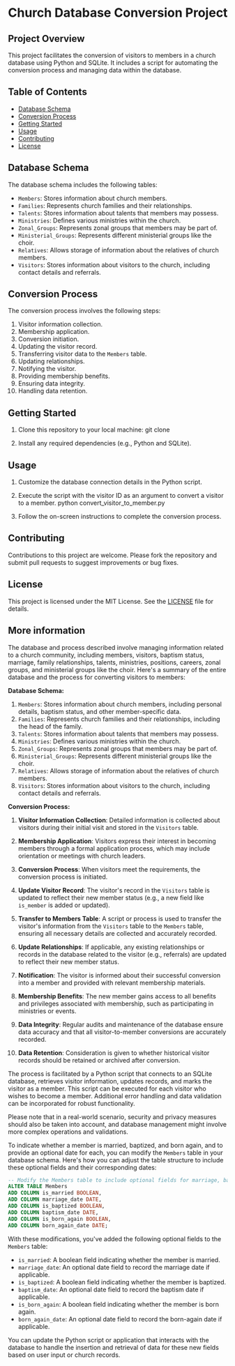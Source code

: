 # Church Database Conversion Project

## Project Overview

This project facilitates the conversion of visitors to members in a church database using Python and SQLite. It includes a script for automating the conversion process and managing data within the database.

## Table of Contents

- [Database Schema](#database-schema)
- [Conversion Process](#conversion-process)
- [Getting Started](#getting-started)
- [Usage](#usage)
- [Contributing](#contributing)
- [License](#license)

## Database Schema

The database schema includes the following tables:

- `Members`: Stores information about church members.
- `Families`: Represents church families and their relationships.
- `Talents`: Stores information about talents that members may possess.
- `Ministries`: Defines various ministries within the church.
- `Zonal_Groups`: Represents zonal groups that members may be part of.
- `Ministerial_Groups`: Represents different ministerial groups like the choir.
- `Relatives`: Allows storage of information about the relatives of church members.
- `Visitors`: Stores information about visitors to the church, including contact details and referrals.

## Conversion Process

The conversion process involves the following steps:

1. Visitor information collection.
2. Membership application.
3. Conversion initiation.
4. Updating the visitor record.
5. Transferring visitor data to the `Members` table.
6. Updating relationships.
7. Notifying the visitor.
8. Providing membership benefits.
9. Ensuring data integrity.
10. Handling data retention.

## Getting Started

1. Clone this repository to your local machine: git clone <repository-url>

2. Install any required dependencies (e.g., Python and SQLite).

## Usage

1. Customize the database connection details in the Python script.

2. Execute the script with the visitor ID as an argument to convert a visitor to a member. python convert_visitor_to_member.py <visitor-id>

3. Follow the on-screen instructions to complete the conversion process.

## Contributing

Contributions to this project are welcome. Please fork the repository and submit pull requests to suggest improvements or bug fixes.

## License

This project is licensed under the MIT License. See the [LICENSE](LICENSE) file for details.

## More information

The database and process described involve managing information related to a church community, including members, visitors, baptism status, marriage, family relationships, talents, ministries, positions, careers, zonal groups, and ministerial groups like the choir. Here's a summary of the entire database and the process for converting visitors to members:

**Database Schema:**

1. `Members`: Stores information about church members, including personal details, baptism status, and other member-specific data.
2. `Families`: Represents church families and their relationships, including the head of the family.
3. `Talents`: Stores information about talents that members may possess.
4. `Ministries`: Defines various ministries within the church.
5. `Zonal_Groups`: Represents zonal groups that members may be part of.
6. `Ministerial_Groups`: Represents different ministerial groups like the choir.
7. `Relatives`: Allows storage of information about the relatives of church members.
8. `Visitors`: Stores information about visitors to the church, including contact details and referrals.

**Conversion Process:**

1. **Visitor Information Collection**: Detailed information is collected about visitors during their initial visit and stored in the `Visitors` table.

2. **Membership Application**: Visitors express their interest in becoming members through a formal application process, which may include orientation or meetings with church leaders.

3. **Conversion Process**: When visitors meet the requirements, the conversion process is initiated.

4. **Update Visitor Record**: The visitor's record in the `Visitors` table is updated to reflect their new member status (e.g., a new field like `is_member` is added or updated).

5. **Transfer to Members Table**: A script or process is used to transfer the visitor's information from the `Visitors` table to the `Members` table, ensuring all necessary details are collected and accurately recorded.

6. **Update Relationships**: If applicable, any existing relationships or records in the database related to the visitor (e.g., referrals) are updated to reflect their new member status.

7. **Notification**: The visitor is informed about their successful conversion into a member and provided with relevant membership materials.

8. **Membership Benefits**: The new member gains access to all benefits and privileges associated with membership, such as participating in ministries or events.

9. **Data Integrity**: Regular audits and maintenance of the database ensure data accuracy and that all visitor-to-member conversions are accurately recorded.

10. **Data Retention**: Consideration is given to whether historical visitor records should be retained or archived after conversion.

The process is facilitated by a Python script that connects to an SQLite database, retrieves visitor information, updates records, and marks the visitor as a member. This script can be executed for each visitor who wishes to become a member. Additional error handling and data validation can be incorporated for robust functionality.

Please note that in a real-world scenario, security and privacy measures should also be taken into account, and database management might involve more complex operations and validations.

To indicate whether a member is married, baptized, and born again, and to provide an optional date for each, you can modify the `Members` table in your database schema. Here's how you can adjust the table structure to include these optional fields and their corresponding dates:

```sql
-- Modify the Members table to include optional fields for marriage, baptism, and born-again status and dates
ALTER TABLE Members
ADD COLUMN is_married BOOLEAN,
ADD COLUMN marriage_date DATE,
ADD COLUMN is_baptized BOOLEAN,
ADD COLUMN baptism_date DATE,
ADD COLUMN is_born_again BOOLEAN,
ADD COLUMN born_again_date DATE;
```

With these modifications, you've added the following optional fields to the `Members` table:

- `is_married`: A boolean field indicating whether the member is married.
- `marriage_date`: An optional date field to record the marriage date if applicable.
- `is_baptized`: A boolean field indicating whether the member is baptized.
- `baptism_date`: An optional date field to record the baptism date if applicable.
- `is_born_again`: A boolean field indicating whether the member is born again.
- `born_again_date`: An optional date field to record the born-again date if applicable.

You can update the Python script or application that interacts with the database to handle the insertion and retrieval of data for these new fields based on user input or church records.
